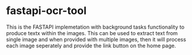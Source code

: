 # fastapi-ocr-tool

This is the FASTAPI implemetation with background tasks functionality to produce textx within the images. This can be used to extract text from single image and when provided with multiple images, then it will process each image seperately and provide the link button on the home page.
